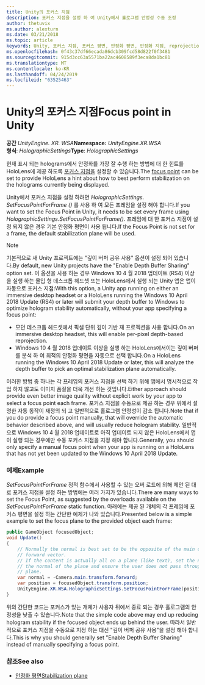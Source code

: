 ```yaml
---
title: Unity의 포커스 지점
description: 포커스 지점을 설정 하 여 Unity에서 홀로그램 안정성 수동 조정
author: thetuvix
ms.author: alexturn
ms.date: 03/21/2018
ms.topic: article
keywords: Unity, 포커스 지점, 포커스 평면, 안정화 평면, 안정화 지점, reprojection, LSR, 깊이 버퍼
ms.openlocfilehash: 0f43c37df66ecada86dcb309fcd58d822f0f3481
ms.sourcegitcommit: 915d3cc63a5571ba22ac4608589f3eca8da1bc81
ms.translationtype: MT
ms.contentlocale: ko-KR
ms.lasthandoff: 04/24/2019
ms.locfileid: "63525463"
---
```

# <a name="focus-point-in-unity"></a><span data-ttu-id="6981d-104">Unity의 포커스 지점</span><span class="sxs-lookup"><span data-stu-id="6981d-104">Focus point in Unity</span></span>

<span data-ttu-id="6981d-105">**공간** *UnityEngine. XR. WSA*</span><span class="sxs-lookup"><span data-stu-id="6981d-105">**Namespace:** *UnityEngine.XR.WSA*</span></span><br>
<span data-ttu-id="6981d-106">**형식**: *HolographicSettings*</span><span class="sxs-lookup"><span data-stu-id="6981d-106">**Type**: *HolographicSettings*</span></span>

<span data-ttu-id="6981d-107">현재 표시 되는 holograms에서 안정화를 가장 잘 수행 하는 방법에 대 한 힌트를 HoloLens에 제공 하도록 [포커스 지점을](hologram-stability.md#stabilization-plane) 설정할 수 있습니다.</span><span class="sxs-lookup"><span data-stu-id="6981d-107">The [focus point](hologram-stability.md#stabilization-plane) can be set to provide HoloLens a hint about how to best perform stabilization on the holograms currently being displayed.</span></span>

<span data-ttu-id="6981d-108">Unity에서 포커스 지점을 설정 하려면 *HolographicSettings. SetFocusPointForFrame ()* 를 사용 하 여 모든 프레임을 설정 해야 합니다.</span><span class="sxs-lookup"><span data-stu-id="6981d-108">If you want to set the Focus Point in Unity, it needs to be set every frame using *HolographicSettings.SetFocusPointForFrame()*.</span></span> <span data-ttu-id="6981d-109">프레임에 대 한 포커스 지점이 설정 되지 않은 경우 기본 안정화 평면이 사용 됩니다.</span><span class="sxs-lookup"><span data-stu-id="6981d-109">If the Focus Point is not set for a frame, the default stabilization plane will be used.</span></span>

> [!NOTE]
> <span data-ttu-id="6981d-110">기본적으로 새 Unity 프로젝트에는 "깊이 버퍼 공유 사용" 옵션이 설정 되어 있습니다.</span><span class="sxs-lookup"><span data-stu-id="6981d-110">By default, new Unity projects have the "Enable Depth Buffer Sharing" option set.</span></span>  <span data-ttu-id="6981d-111">이 옵션을 사용 하는 경우 Windows 10 4 월 2018 업데이트 (RS4) 이상을 실행 하는 몰입 형 데스크톱 헤드셋 또는 HoloLens에서 실행 되는 Unity 앱은 앱이 자동으로 포커스 지점:</span><span class="sxs-lookup"><span data-stu-id="6981d-111">With this option, a Unity app running on either an immersive desktop headset or a HoloLens running the Windows 10 April 2018 Update (RS4) or later will submit your depth buffer to Windows to optimize hologram stability automatically, without your app specifying a focus point:</span></span>
> * <span data-ttu-id="6981d-112">모던 데스크톱 헤드셋에서 픽셀 단위 깊이 기반 재 프로젝션을 사용 합니다.</span><span class="sxs-lookup"><span data-stu-id="6981d-112">On an immersive desktop headset, this will enable per-pixel depth-based reprojection.</span></span>
> * <span data-ttu-id="6981d-113">Windows 10 4 월 2018 업데이트 이상을 실행 하는 HoloLens에서이는 깊이 버퍼를 분석 하 여 최적의 안정화 평면을 자동으로 선택 합니다.</span><span class="sxs-lookup"><span data-stu-id="6981d-113">On a HoloLens running the Windows 10 April 2018 Update or later, this will analyze the depth buffer to pick an optimal stabilization plane automatically.</span></span>
>
> <span data-ttu-id="6981d-114">이러한 방법 중 하나는 각 프레임의 포커스 지점을 선택 하기 위해 앱에서 명시적으로 작업 하지 않고도 이미지 품질을 더욱 개선 하는 것입니다.</span><span class="sxs-lookup"><span data-stu-id="6981d-114">Either approach should provide even better image quality without explicit work by your app to select a focus point each frame.</span></span>  <span data-ttu-id="6981d-115">포커스 지점을 수동으로 제공 하는 경우 위에서 설명한 자동 동작이 재정의 되 고 일반적으로 홀로그램 안정성이 감소 됩니다.</span><span class="sxs-lookup"><span data-stu-id="6981d-115">Note that if you do provide a focus point manually, that will override the automatic behavior described above, and will usually reduce hologram stability.</span></span>  <span data-ttu-id="6981d-116">일반적으로 Windows 10 4 월 2018 업데이트로 아직 업데이트 되지 않은 HoloLens에서 앱이 실행 되는 경우에만 수동 포커스 지점을 지정 해야 합니다.</span><span class="sxs-lookup"><span data-stu-id="6981d-116">Generally, you should only specify a manual focus point when your app is running on a HoloLens that has not yet been updated to the Windows 10 April 2018 Update.</span></span>

### <a name="example"></a><span data-ttu-id="6981d-117">예제</span><span class="sxs-lookup"><span data-stu-id="6981d-117">Example</span></span>

<span data-ttu-id="6981d-118">*SetFocusPointForFrame* 정적 함수에서 사용할 수 있는 오버 로드에 의해 제안 된 대로 포커스 지점을 설정 하는 방법에는 여러 가지가 있습니다.</span><span class="sxs-lookup"><span data-stu-id="6981d-118">There are many ways to set the Focus Point, as suggested by the overloads available on the *SetFocusPointForFrame* static function.</span></span> <span data-ttu-id="6981d-119">아래에는 제공 된 개체의 각 프레임에 포커스 평면을 설정 하는 간단한 예제가 나와 있습니다.</span><span class="sxs-lookup"><span data-stu-id="6981d-119">Presented below is a simple example to set the focus plane to the provided object each frame:</span></span>

```cs
public GameObject focusedObject;
void Update()
{
    // Normally the normal is best set to be the opposite of the main camera's 
    // forward vector.
    // If the content is actually all on a plane (like text), set the normal to 
    // the normal of the plane and ensure the user does not pass through the 
    // plane.
    var normal = -Camera.main.transform.forward;     
    var position = focusedObject.transform.position;
    UnityEngine.XR.WSA.HolographicSettings.SetFocusPointForFrame(position, normal);
}
```

<span data-ttu-id="6981d-120">위의 간단한 코드는 포커스가 있는 개체가 사용자 뒤에서 종료 되는 경우 홀로그램의 안정성을 낮출 수 있습니다.</span><span class="sxs-lookup"><span data-stu-id="6981d-120">Note that the simple code above may end up reducing hologram stability if the focused object ends up behind the user.</span></span>  <span data-ttu-id="6981d-121">따라서 일반적으로 포커스 지점을 수동으로 지정 하는 대신 "깊이 버퍼 공유 사용"을 설정 해야 합니다.</span><span class="sxs-lookup"><span data-stu-id="6981d-121">This is why you should generally set "Enable Depth Buffer Sharing" instead of manually specifying a focus point.</span></span>

### <a name="see-also"></a><span data-ttu-id="6981d-122">참조</span><span class="sxs-lookup"><span data-stu-id="6981d-122">See also</span></span>
* [<span data-ttu-id="6981d-123">안정화 평면</span><span class="sxs-lookup"><span data-stu-id="6981d-123">Stabilization plane</span></span>](hologram-stability.md#stabilization-plane)
